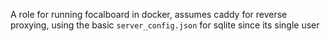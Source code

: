 A role for running focalboard in docker, assumes caddy for reverse proxying, using the
basic `server_config.json` for sqlite since its single user

